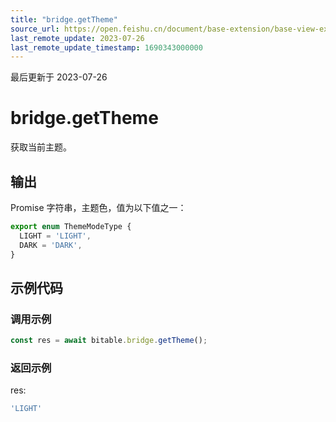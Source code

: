 ```yaml
---
title: "bridge.getTheme"
source_url: https://open.feishu.cn/document/base-extension/base-view-extensions/api/bridge/bridge_gettheme
last_remote_update: 2023-07-26
last_remote_update_timestamp: 1690343000000
---
```

最后更新于 2023-07-26

# bridge.getTheme
获取当前主题。

## 输出
Promise 字符串，主题色，值为以下值之一：
```js
export enum ThemeModeType {
  LIGHT = 'LIGHT',
  DARK = 'DARK',
}
```
## 示例代码
### 调用示例

```js
const res = await bitable.bridge.getTheme();
```

### 返回示例
res:
```js
'LIGHT'
```
